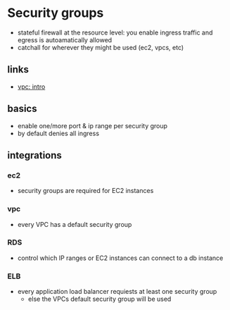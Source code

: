 # Security groups

- stateful firewall at the resource level: you enable ingress traffic and egress is autoamatically allowed
- catchall for wherever they might be used (ec2, vpcs, etc)

## links

- [vpc: intro](https://docs.aws.amazon.com/vpc/latest/userguide/VPC_SecurityGroups.html)

## basics

- enable one/more port & ip range per security group
- by default denies all ingress

## integrations

### ec2

- security groups are required for EC2 instances

### vpc

- every VPC has a default security group

### RDS

- control which IP ranges or EC2 instances can connect to a db instance

### ELB

- every application load balancer requiests at least one security group
  - else the VPCs default security group will be used
